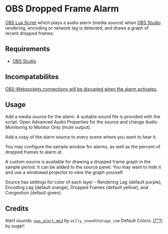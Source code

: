 # OBS Dropped Frame Alarm

[OBS Lua Script](https://obsproject.com/docs/scripting.html) which plays a audio alarm (media source) when [OBS Studio](https://obsproject.com/) rendering, encoding or network lag is detected, and draws a graph of recent dropped frames.

## Requirements

- [OBS Studio](https://obsproject.com/)

## Incompatabilites

[OBS-Websockets connections will be disrupted when the alarm activates.](https://obsproject.com/forum/threads/making-a-source-visible-from-a-script-timer-stops-obs-websocket-updates.83140/)

## Usage

Add a media source for the alarm. A suitable sound file is provided with the script. Open Advanced Audio Properties for the source and change Audio Monitoring to Monitor Only (mute output).

Add a copy of the alarm source to every scene where you want to hear it.

You may configure the sample window for alarms, as well as the percent of dropped frames to alarm at.

A custom source is available for drawing a dropped frame graph in the sample period. It can be added to the source panel. You may want to hide it and use a windowed projector to view the graph yourself.

Source has settings for color of each layer - Rendering Lag (default purple), Encoding Lag (default orange), Dropped Frames (default yellow), and Congestion (default green).

## Credits

Alert sounds: [`pup_alert.mp3`](https://freesound.org/people/willy_ineedthatapp_com/sounds/167337/) by `willy_ineedthatapp_com`
Default Colors: [(?"?)](http://www.colourlovers.com/palette/848743/(_%E2%80%9D_)) by sugar!

